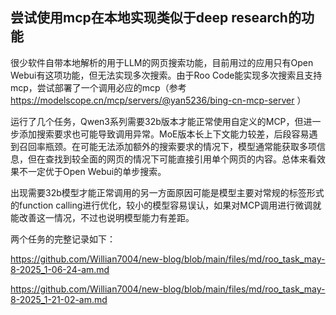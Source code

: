 ## 尝试使用mcp在本地实现类似于deep research的功能

很少软件自带本地解析的用于LLM的网页搜索功能，目前用过的应用只有Open Webui有这项功能，但无法实现多次搜索。由于Roo Code能实现多次搜索且支持mcp，尝试部署了一个调用必应的mcp（参考 https://modelscope.cn/mcp/servers/@yan5236/bing-cn-mcp-server ）

运行了几个任务，Qwen3系列需要32b版本才能正常使用自定义的MCP，但进一步添加搜索要求也可能导致调用异常。MoE版本长上下文能力较差，后段容易遇到召回率瓶颈。在可能无法添加额外的搜索要求的情况下，模型通常能获取多项信息，但在查找到较全面的网页的情况下可能直接引用单个网页的内容。总体来看效果不一定优于Open Webui的单步搜索。

出现需要32b模型才能正常调用的另一方面原因可能是模型主要对常规的标签形式的function calling进行优化，较小的模型容易误认，如果对MCP调用进行微调就能改善这一情况，不过也说明模型能力有差距。

两个任务的完整记录如下：

https://github.com/Willian7004/new-blog/blob/main/files/md/roo_task_may-8-2025_1-06-24-am.md

https://github.com/Willian7004/new-blog/blob/main/files/md/roo_task_may-8-2025_1-21-02-am.md